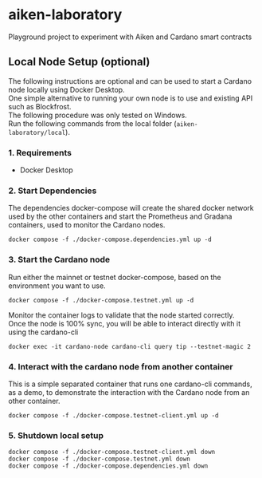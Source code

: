 # aiken-laboratory

Playground project to experiment with Aiken and Cardano smart contracts

## Local Node Setup (optional)

The following instructions are optional and can be used to start a Cardano node locally using Docker Desktop.  
One simple alternative to running your own node is to use and existing API such as Blockfrost.  
The following procedure was only tested on Windows.  
Run the following commands from the local folder (`aiken-laboratory/local`).

### 1. Requirements

- Docker Desktop

### 2. Start Dependencies

The dependencies docker-compose will create the shared docker network used by the other containers and start the Prometheus and Gradana containers, used to monitor the Cardano nodes.

```shell
docker compose -f ./docker-compose.dependencies.yml up -d
```

### 3. Start the Cardano node

Run either the mainnet or testnet docker-compose, based on the environment you want to use.

```shell
docker compose -f ./docker-compose.testnet.yml up -d
```

Monitor the container logs to validate that the node started correctly.  
Once the node is 100% sync, you will be able to interact directly with it using the cardano-cli

```shell
docker exec -it cardano-node cardano-cli query tip --testnet-magic 2
```

### 4. Interact with the cardano node from another container

This is a simple separated container that runs one cardano-cli commands, as a demo, to demonstrate the interaction with the Cardano node from an other container.

```shell
docker compose -f ./docker-compose.testnet-client.yml up -d
```

### 5. Shutdown local setup

```shell
docker compose -f ./docker-compose.testnet-client.yml down
docker compose -f ./docker-compose.testnet.yml down
docker compose -f ./docker-compose.dependencies.yml down
```
